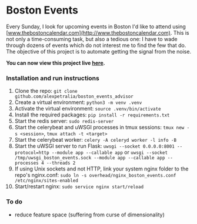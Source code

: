 # Boston Events

Every Sunday, I look for upcoming events in Boston I'd like to attend using [www.thebostoncalendar.com](http://www.thebostoncalendar.com). This is not only a time-consuming task, but also a tedious one: I have to wade through dozens of events which do not interest me to find the few that do. The objective of this project is to automate getting the signal from the noise.

**You can now view this project live <a href="http://52.2.13.97:8001/" target="_blank">here</a>.**

### Installation and run instructions

1. Clone the repo: `git clone github.com/alexpetralia/boston_events_advisor`
2. Create a virtual environment: `python3 -m venv .venv`
3. Activate the virtual environment: `source .venv/bin/activate`
4. Install the required packages: `pip install -r requirements.txt`
5. Start the redis server: `sudo redis-server`
6. Start the celerybeat and uWSGI processes in tmux sessions: `tmux new -s <session>`, `tmux attach -t <target>`
7. Start the celerybeat worker: `celery -A celeryd worker -l info -B`
8. Start the uWSGI server to run Flask: `uwsgi --socket 0.0.0.0:8001 --protocol=http --module app --callable app` or `uwsgi --socket /tmp/uwsgi_boston_events.sock --module app --callable app --processes 4 --threads 2`
9. If using Unix sockets and not HTTP, link your system nginx folder to the repo's nginx.conf: `sudo ln -s overhead/nginx_boston_events.conf /etc/nginx/sites-enabled` 
10. Start/restart nginx: `sudo service nginx start/reload`

### To do

* reduce feature space (suffering from curse of dimensionality)
